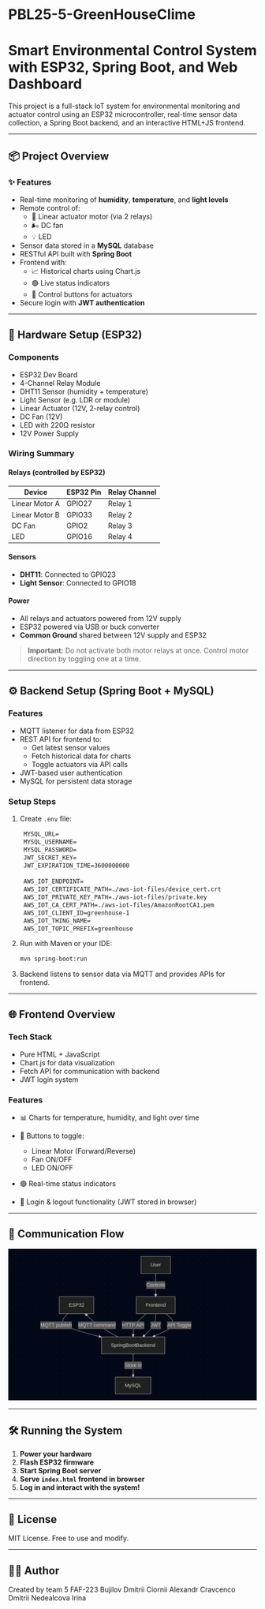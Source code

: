 # PBL25-5-GreenHouseClime
# Smart Environmental Control System with ESP32, Spring Boot, and Web Dashboard

This project is a full-stack IoT system for environmental monitoring and actuator control using an ESP32 microcontroller, real-time sensor data collection, a Spring Boot backend, and an interactive HTML+JS frontend.

---

## 📦 Project Overview

### ✨ Features
- Real-time monitoring of **humidity**, **temperature**, and **light levels**
- Remote control of:
  - 🔄 Linear actuator motor (via 2 relays)
  - 🌬️ DC fan
  - 💡 LED
- Sensor data stored in a **MySQL** database
- RESTful API built with **Spring Boot**
- Frontend with:
  - 📈 Historical charts using Chart.js
  - 🟢 Live status indicators
  - 🔘 Control buttons for actuators
- Secure login with **JWT authentication**

---

## 🔌 Hardware Setup (ESP32)

### Components
- ESP32 Dev Board
- 4-Channel Relay Module
- DHT11 Sensor (humidity + temperature)
- Light Sensor (e.g. LDR or module)
- Linear Actuator (12V, 2-relay control)
- DC Fan (12V)
- LED with 220Ω resistor
- 12V Power Supply

### Wiring Summary

#### Relays (controlled by ESP32)
| Device            | ESP32 Pin | Relay Channel |
|------------------|-----------|---------------|
| Linear Motor A    | GPIO27    | Relay 1       |
| Linear Motor B    | GPIO33    | Relay 2       |
| DC Fan           | GPIO2    | Relay 3       |
| LED              | GPIO16    | Relay 4       |

#### Sensors
- **DHT11**: Connected to GPIO23
- **Light Sensor**: Connected to GPIO18

#### Power
- All relays and actuators powered from 12V supply
- ESP32 powered via USB or buck converter
- **Common Ground** shared between 12V supply and ESP32

> **Important:** Do not activate both motor relays at once. Control motor direction by toggling one at a time.

---

## ⚙️ Backend Setup (Spring Boot + MySQL)

### Features
- MQTT listener for data from ESP32
- REST API for frontend to:
  - Get latest sensor values
  - Fetch historical data for charts
  - Toggle actuators via API calls
- JWT-based user authentication
- MySQL for persistent data storage

### Setup Steps
1. Create `.env` file:
   ```properties
    MYSQL_URL=
    MYSQL_USERNAME=
    MYSQL_PASSWORD=
    JWT_SECRET_KEY=
    JWT_EXPIRATION_TIME=3600000000
    
    AWS_IOT_ENDPOINT=
    AWS_IOT_CERTIFICATE_PATH=./aws-iot-files/device_cert.crt
    AWS_IOT_PRIVATE_KEY_PATH=./aws-iot-files/private.key
    AWS_IOT_CA_CERT_PATH=./aws-iot-files/AmazonRootCA1.pem
    AWS_IOT_CLIENT_ID=greenhouse-1
    AWS_IOT_THING_NAME=
    AWS_IOT_TOPIC_PREFIX=greenhouse

2. Run with Maven or your IDE:

   ```bash
   mvn spring-boot:run
   ```

3. Backend listens to sensor data via MQTT and provides APIs for frontend.

---

## 🌐 Frontend Overview

### Tech Stack

* Pure HTML + JavaScript
* Chart.js for data visualization
* Fetch API for communication with backend
* JWT login system

### Features

* 📊 Charts for temperature, humidity, and light over time
* 🔘 Buttons to toggle:

    * Linear Motor (Forward/Reverse)
    * Fan ON/OFF
    * LED ON/OFF
* 🟢 Real-time status indicators
* 🔐 Login & logout functionality (JWT stored in browser)

---

## 📡 Communication Flow

![img.png](img.png)

---

## 🛠️ Running the System

1. **Power your hardware**
2. **Flash ESP32 firmware**
3. **Start Spring Boot server**
4. **Serve `index.html` frontend in browser**
5. **Log in and interact with the system!**

---

## 📜 License

MIT License. Free to use and modify.

---

## 👨‍💻 Author

Created by team 5 FAF-223
Bujilov Dmitrii
Ciornii Alexandr
Cravcenco Dmitrii
Nedealcova Irina




